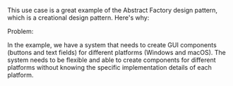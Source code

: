 This use case is a great example of the Abstract Factory design pattern, which is a creational design pattern. Here's why:

Problem:

In the example, we have a system that needs to create GUI components (buttons and text fields) for different platforms (Windows and macOS). The system needs to be flexible and able to create components for different platforms without knowing the specific implementation details of each platform.